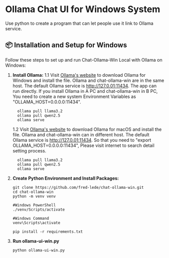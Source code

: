 # Ollama Chat UI for Windows System
Use python to create a program that can let people use it link to Ollama service.

## 📦 Installation and Setup for Windows

Follow these steps to set up and run Chat-Ollama-Win Local with Ollama on Windows:

1. **Install Ollama:**
    1.1 Visit [Ollama's website](https://ollama.com/) to download Ollama for Windows and install the file.
        Ollama and chat-ollama-win are in the same host. The default Ollama service is http://127.0.01:11434. The app can run directly.
        If you install Ollama in A PC and chat-ollama-win in B PC, 
        You need to create a new system Environment Variables as "OLLAMA_HOST=0.0.0.0:11434".
    ```pwsh
      ollama pull llama3.2
      ollama pull qwen2.5
      ollama serve 
    ```
    1.2  Visit [Ollama's website](https://ollama.com/) to download Ollama for macOS and install the file.
         Ollama and chat-ollama-win can in different host. The default Ollama service is http://127.0.01:11434.
         So that you need to "export OLLAMA_HOST=0.0.0.0:11434", Please visit internet to search detail setting process. 
    ```pwsh
      ollama pull llama3.2
      ollama pull qwen2.5
      ollama serve
    ```

2. **Create Python Environment and Install Packages:**
    ```pwsh
    git clone https://github.com/fred-lede/chat-ollama-win.git
    cd chat-ollama-win
    python -m venv venv
    
    #Windows PowerShell
    ./venv/Scripts/activate
    
    #Windows Command
    venv\Scripts\activate
    
    pip install -r requirements.txt
    ```    
3. **Run ollama-ui-win.py**
    ```pwsh
    python ollama-ui-win.py
    ```                
